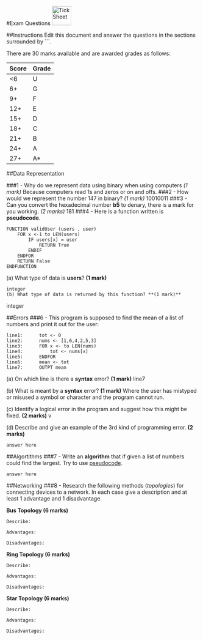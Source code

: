 #Exam Questions <img src="../../Resources/exam.png" width=50px alt="Tick Sheet">

##Instructions
Edit this document and answer the questions in the sections surrounded by ```.

There are 30 marks available and are awarded grades as follows:

|Score|Grade|
|-----|-----|
|<6|U|
|6+|G|
|9+|F|
|12+|E|
|15+|D|
|18+|C|
|21+|B|
|24+|A|
|27+|A*|


##Data Representation

###1 - Why do we represent data using binary when using computers *(1 mark)*
Because computers read 1s and zeros or on and offs.
###2 - How would we represent the number 147 in binary? *(1 mark)*
10010011
###3 - Can you convert the hexadecimal number **b5** to denary, there is a mark for you working. *(2 marks)*
181
###4 - Here is a function written is **pseudocode**.
```
FUNCTION validUser (users , user)
    FOR x <-1 to LEN(users)
        IF users[x] = user
			RETURN True
		ENDIF
	ENDFOR
	RETURN False
ENDFUNCTION
```

(a) What type of data is **users**? **(1 mark)**
```
integer
(b) What type of data is returned by this function? **(1 mark)**
```
integer

##Errors
###6 - This program is supposed to find the mean of a list of numbers and print it out for the user:
```
line1:		tot <- 0
line2:		nums <- [1,6,4,2,5,3]
line3:		FOR x <- to LEN(nums)
line4:			tot <- nums[x]
line5:		ENDFOR
line6:		mean <- tot
line7:		OUTPT mean
```

(a) On which line is there a **syntax** error? **(1 mark)**
line7

(b) What is meant by a **syntax** error? **(1 mark)**
Where the user has mistyped or misused a symbol or character and the program cannot run.

(c) Identify a logical error in the program and suggest how this might be fixed. **(2 marks)**
v

(d) Describe and give an example of the 3rd kind of programming error. **(2 marks)**
```
answer here
```

##Algortithms
###7 - Write an **algorithm** that if given a list of numbers could find the largest. Try to use [pseudocode](http://filestore2.aqa.org.uk/subjects/AQA-GCSE-COMPSCI-W-TRB-PSEU.PDF).
```
answer here
```

##Networking
###8 - Research the following methods (*topologies*) for connecting devices to a network. In each case give a description and at least 1 advantage and 1 disadvantage.

**Bus Topology (6 marks)**
```
Describe:

Advantages:

Disadvantages:
```

**Ring Topology (6 marks)**
```
Describe:

Advantages:

Disadvantages:
```

**Star Topology (6 marks)**
```
Describe:

Advantages:

Disadvantages:
```
